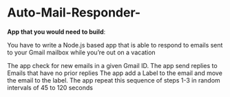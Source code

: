 # Auto-Mail-Responder-

**App that you would need to build**:

You have to write a Node.js based app that is able to respond to emails sent to your Gmail mailbox while you’re out on a vacation

The app  check for new emails in a given Gmail ID.
The app  send replies to Emails that have no prior replies
The app  add a Label to the email and move the email to the label.
The app  repeat this sequence of steps 1-3 in random intervals of 45 to 120 seconds

